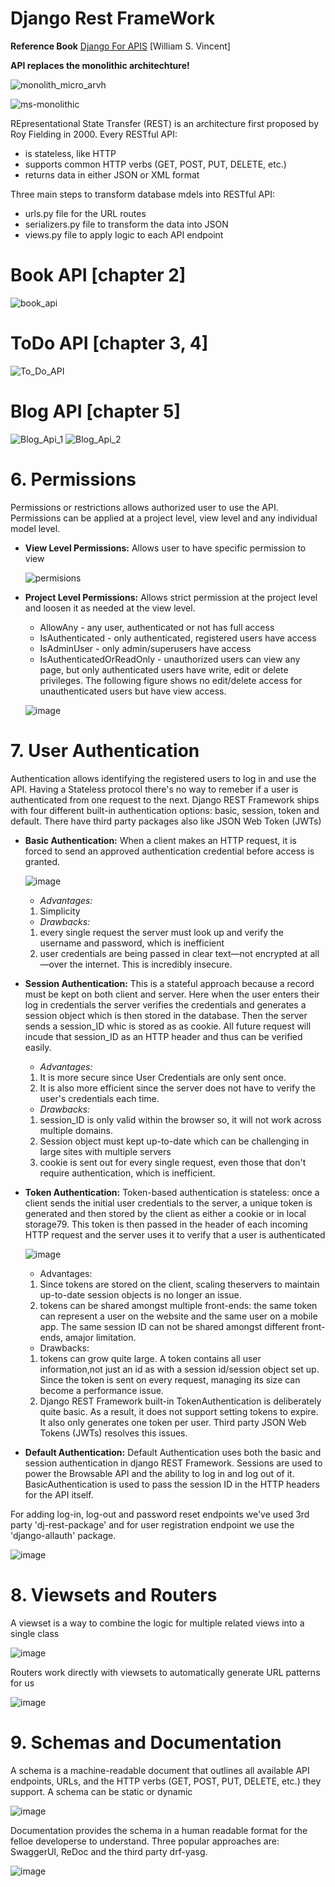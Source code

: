# **Django Rest FrameWork** 
**Reference Book** [Django For APIS](https://djangoforapis.com/) [William S. Vincent] 





**API replaces the monolithic architechture!**

![monolith_micro_arvh](https://user-images.githubusercontent.com/41924102/172501077-704785b8-f17b-4fc2-a04b-b5d728715a8d.png)

![ms-monolithic](https://user-images.githubusercontent.com/41924102/172501083-3dd29e11-1ad4-4f2e-90f5-bb6d8b5b308e.png)

REpresentational State Transfer (REST) is an architecture first proposed by Roy Fielding in 2000. Every RESTful API:
* is stateless, like HTTP
* supports common HTTP verbs (GET, POST, PUT, DELETE, etc.)
* returns data in either JSON or XML format

Three main steps to transform database mdels into RESTful API:
* urls.py file for the URL routes
* serializers.py file to transform the data into JSON
* views.py file to apply logic to each API endpoint

# Book API [chapter 2]
![book_api](https://user-images.githubusercontent.com/41924102/172057808-775f7190-d5f6-423a-8d6f-c34a3eab7caa.jpg)

# ToDo API [chapter 3, 4]
![To_Do_API](https://user-images.githubusercontent.com/41924102/172057805-deecfbfa-ea2e-4d7d-9520-cfd7dcaf4b6d.jpg)

# Blog API [chapter 5]
![Blog_Api_1](https://user-images.githubusercontent.com/41924102/172057810-aacb3a6d-fc10-4478-9ffe-cd89cf599d2f.jpg)
![Blog_Api_2](https://user-images.githubusercontent.com/41924102/172057809-c687b697-75ed-402e-a423-84dc0d063acd.jpg)

# 6. Permissions

Permissions or restrictions allows authorized user to use the API. Permissions can be applied at a project level, view level and any individual model level.

* **View Level Permissions:** Allows user to have specific permission to view
  
  ![permisions](https://user-images.githubusercontent.com/41924102/172502538-ae97344e-8e07-4e6c-a9e5-aa2d25669b5a.jpg)

* **Project Level Permissions:** Allows strict permission at the project level and loosen it as needed at the view level.
    
    * AllowAny - any user, authenticated or not has full access
    * IsAuthenticated - only authenticated, registered users have access
    * IsAdminUser - only admin/superusers have access
    * IsAuthenticatedOrReadOnly - unauthorized users can view any page, but only authenticated users have write, edit or delete privileges. The following figure shows no edit/delete access for unauthenticated users but have view access.
  
  ![image](https://user-images.githubusercontent.com/41924102/172503650-5f4574b1-3dbc-4aa4-be28-8952b140f7ed.png)
 
 # 7. User Authentication
 Authentication allows identifying the registered users to log in and use the API. Having a Stateless protocol there's no way to remeber if a user is authenticated from one request to the next. Django REST Framework ships with four different built-in authentication options: basic, session, token and default. There have third party packages also like JSON Web Token (JWTs)
 
 * **Basic Authentication:** When a client makes an HTTP request, it is forced to send an approved authentication credential before access is granted.
  
   ![image](https://user-images.githubusercontent.com/41924102/172504359-1465d478-fc8e-4872-8601-e6fea4a94413.png)
    
    * _Advantages:_ 
     1. Simplicity
    * _Drawbacks:_
     1. every single request the server must look up and verify the username and password, which is inefficient 
     2.  user credentials are being passed in clear text—not encrypted at all—over the internet. This is incredibly insecure.
  
  * **Session Authentication:** This is a stateful approach because a record must be kept on both client and server. Here when the user enters their log in credentials the server verifies the credentials and generates a session object which is then stored in the database. Then the server sends a session_ID whic is stored as as cookie. All future request will incude that session_ID as an HTTP header and thus can be verified easily.
    * _Advantages:_
     1. It is more secure since User Credentials are only sent once.
     2. It is also more efficient since the server does not have to verify the user's credentials each time.
    * _Drawbacks:_
     1. session_ID is only valid within the browser so, it will not work across multiple domains.
     2. Session object must kept up-to-date which can be challenging in large sites with multiple servers 
     3. cookie is sent out for every single request, even those that don't require authentication, which is inefficient.
    
  * **Token Authentication:** Token-based authentication is stateless: once a client sends the initial user credentials to the server, a unique token is generated and then stored by the client as either a cookie or in local storage79. This token is then passed in the header of each incoming HTTP request and the server uses it to verify that a user is authenticated
   
    ![image](https://user-images.githubusercontent.com/41924102/172505468-17e0b96b-7663-46a9-9f70-66c7b93a72cf.png)
   
    * Advantages:  
     1.  Since tokens are stored on the client, scaling theservers to maintain up-to-date session objects is no longer an issue.
     2. tokens can be shared amongst multiple front-ends: the same token can represent a user on the website and the same user on a mobile app. The same session ID can not be shared amongst different front-ends, amajor limitation.
   
    * Drawbacks:
     1. tokens can grow quite large. A token contains all user information,not just an id as with a session id/session object set up. Since the token is sent on every request, managing its size can become a performance issue.
     2. Django REST Framework built-in TokenAuthentication is deliberately quite basic. As a result, it does not support setting tokens to expire. It also only generates one token per user. Third party JSON Web Tokens (JWTs) resolves this issues.
     
 * **Default Authentication:** Default Authentication uses both the basic and session authentication in django REST Framework.  Sessions are used to power the Browsable API and the ability to log in and log out of it. BasicAuthentication is used to pass the session ID in the HTTP headers for the API itself.



For adding log-in, log-out and password reset endpoints we've used 3rd party 'dj-rest-package' and for user registration endpoint we use the 'django-allauth' package. 

  ![image](https://user-images.githubusercontent.com/41924102/172506357-38ac7d8d-52a8-4397-aaf3-dc5640d2b3a4.png)

# 8. Viewsets and Routers

A viewset is a way to combine the logic for multiple related views into a single class

  ![image](https://user-images.githubusercontent.com/41924102/172506600-280b59c2-03c9-469f-a8c7-3f92e9bef487.png)

Routers work directly with viewsets to automatically generate URL patterns for us

  ![image](https://user-images.githubusercontent.com/41924102/172506715-7936c716-a99a-4639-8efd-236e69585cfd.png)

# 9. Schemas and Documentation

A schema is a machine-readable document that outlines all available API endpoints, URLs, and the HTTP verbs (GET, POST, PUT, DELETE, etc.) they support. A schema can be static or dynamic

  ![image](https://user-images.githubusercontent.com/41924102/172507107-962f6932-46cd-437a-964b-ee95d404f5c0.png)


Documentation provides the schema in a human readable format for the felloe developerse to understand. Three popular approaches are: SwaggerUI, ReDoc and the third party drf-yasg. 

  ![image](https://user-images.githubusercontent.com/41924102/172507148-801376a7-daa2-4e52-8c46-1cd643301142.png)


 
